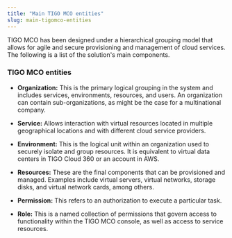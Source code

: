 ```yaml
---
title: "Main TIGO MCO entities"
slug: main-tigomco-entities
---
```


TIGO MCO has been designed under a hierarchical grouping model that allows for agile and secure provisioning and management of cloud services. The following is a list of the solution's main components.

### TIGO MCO entities

- **Organization:** This is the primary logical grouping in the system and includes services, environments, resources, and users. An organization can contain sub-organizations, as might be the case for a multinational company.

- **Service:** Allows interaction with virtual resources located in multiple geographical locations and with different cloud service providers.

- **Environment:** This is the logical unit within an organization used to securely isolate and group resources. It is equivalent to virtual data centers in TIGO Cloud 360 or an account in AWS.

- **Resources:** These are the final components that can be provisioned and managed. Examples include virtual servers, virtual networks, storage disks, and virtual network cards, among others.

- **Permission:** This refers to an authorization to execute a particular task.

- **Role:** This is a named collection of permissions that govern access to functionality within the TIGO MCO console, as well as access to service resources.
